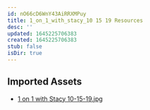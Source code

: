 ```yaml
---
id: nO66cD6WnY43AiRRXMPuy
title: 1_on_1_with_stacy_10 15 19 Resources
desc: ''
updated: 1645225706383
created: 1645225706383
stub: false
isDir: true
---
```

## Imported Assets
- [1 on 1 with Stacy 10-15-19.jpg](/assets/1-on-1-with-stacy-10-15-19.jpg)
